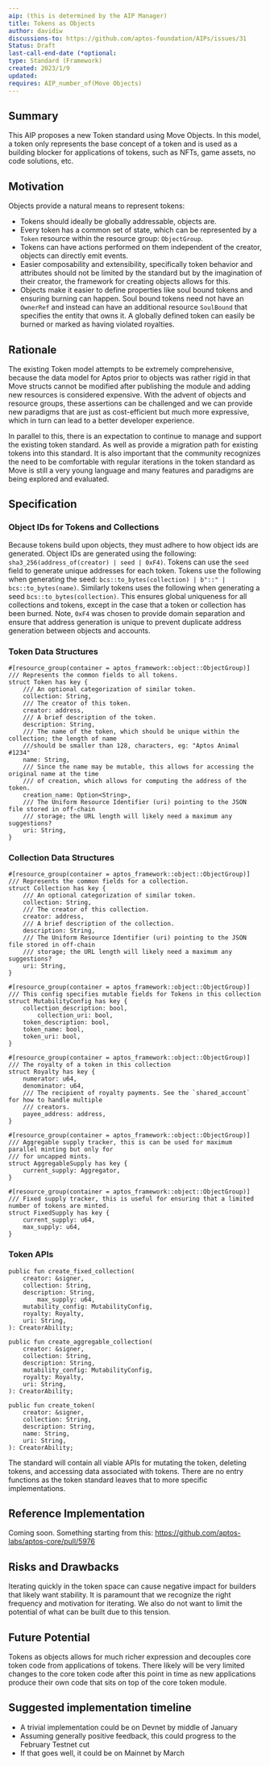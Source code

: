 ```yaml
---
aip: (this is determined by the AIP Manager)
title: Tokens as Objects
author: davidiw
discussions-to: https://github.com/aptos-foundation/AIPs/issues/31
Status: Draft
last-call-end-date (*optional:
type: Standard (Framework)
created: 2023/1/9
updated:
requires: AIP_number_of(Move Objects)
---
```


## Summary

This AIP proposes a new Token standard using Move Objects. In this model, a token only represents the base concept of a token and is used as a building blocker for applications of tokens, such as NFTs, game assets, no code solutions, etc.

## Motivation

Objects provide a natural means to represent tokens:

- Tokens should ideally be globally addressable, objects are.
- Every token has a common set of state, which can be represented by a `Token` resource within the resource group: `ObjectGroup`.
- Tokens can have actions performed on them independent of the creator, objects can directly emit events.
- Easier composability and extensibility, specifically token behavior and attributes should not be limited by the standard but by the imagination of their creator, the framework for creating objects allows for this.
- Objects make it easier to define properties like soul bound tokens and ensuring burning can happen. Soul bound tokens need not have an `OwnerRef` and instead can have an additional resource `SoulBound` that specifies the entity that owns it. A globally defined token can easily be burned or marked as having violated royalties.

## Rationale

The existing Token model attempts to be extremely comprehensive, because the data model for Aptos prior to objects was rather rigid in that Move structs cannot be modified after publishing the module and adding new resources is considered expensive. With the advent of objects and resource groups, these assertions can be challenged and we can provide new paradigms that are just as cost-efficient but much more expressive, which in turn can lead to a better developer experience.

In parallel to this, there is an expectation to continue to manage and support the existing token standard. As well as provide a migration path for existing tokens into this standard. It is also important that the community recognizes the need to be comfortable with regular iterations in the token standard as Move is still a very young language and many features and paradigms are being explored and evaluated.

## Specification

### Object IDs for Tokens and Collections

Because tokens build upon objects, they must adhere to how object ids are generated. Object IDs are generated using the following: `sha3_256(address_of(creator) | seed | 0xF4)`. Tokens can use the `seed` field to generate unique addresses for each token. Tokens use the following when generating the seed: `bcs::to_bytes(collection) | b"::" | bcs::to_bytes(name)`. Similarly tokens uses the following when generating a seed `bcs::to_bytes(collection)`. This ensures global uniqueness for all collections and tokens, except in the case that a token or collection has been burned. Note, `0xF4` was chosen to provide domain separation and ensure that address generation is unique to prevent duplicate address generation between objects and accounts.

### Token Data Structures

```move
#[resource_group(container = aptos_framework::object::ObjectGroup)]
/// Represents the common fields to all tokens.
struct Token has key {
    /// An optional categorization of similar token.
    collection: String,
    /// The creator of this token.
    creator: address,
    /// A brief description of the token.
    description: String,
    /// The name of the token, which should be unique within the collection; the length of name
    ///should be smaller than 128, characters, eg: "Aptos Animal #1234"
    name: String,
    /// Since the name may be mutable, this allows for accessing the original name at the time
    /// of creation, which allows for computing the address of the token.
    creation_name: Option<String>,
    /// The Uniform Resource Identifier (uri) pointing to the JSON file stored in off-chain
    /// storage; the URL length will likely need a maximum any suggestions?
    uri: String,
}
```

### Collection Data Structures

```move
#[resource_group(container = aptos_framework::object::ObjectGroup)]
/// Represents the common fields for a collection.
struct Collection has key {
    /// An optional categorization of similar token.
    collection: String,
    /// The creator of this collection.
    creator: address,
    /// A brief description of the collection.
    description: String,
    /// The Uniform Resource Identifier (uri) pointing to the JSON file stored in off-chain
    /// storage; the URL length will likely need a maximum any suggestions?
    uri: String,
}

#[resource_group(container = aptos_framework::object::ObjectGroup)]
/// This config specifies mutable fields for Tokens in this collection
struct MutabilityConfig has key {
    collection_description: bool,
		collection_uri: bool,
    token_description: bool,
    token_name: bool,
    token_uri: bool,
}

#[resource_group(container = aptos_framework::object::ObjectGroup)]
/// The royalty of a token in this collection
struct Royalty has key {
    numerator: u64,
    denominator: u64,
    /// The recipient of royalty payments. See the `shared_account` for how to handle multiple
    /// creators.
    payee_address: address,
}

#[resource_group(container = aptos_framework::object::ObjectGroup)]
/// Aggregable supply tracker, this is can be used for maximum parallel minting but only for
/// for uncapped mints.
struct AggregableSupply has key {
    current_supply: Aggregator,
}

#[resource_group(container = aptos_framework::object::ObjectGroup)]
/// Fixed supply tracker, this is useful for ensuring that a limited number of tokens are minted.
struct FixedSupply has key {
    current_supply: u64,
    max_supply: u64,
}
```

### Token APIs

```move
public fun create_fixed_collection(
    creator: &signer,
    collection: String,
    description: String,
		max_supply: u64,
    mutability_config: MutabilityConfig,
    royalty: Royalty,
    uri: String,
): CreatorAbility;

public fun create_aggregable_collection(
    creator: &signer,
    collection: String,
    description: String,
    mutability_config: MutabilityConfig,
    royalty: Royalty,
    uri: String,
): CreatorAbility;

public fun create_token(
    creator: &signer,
    collection: String,
    description: String,
    name: String,
    uri: String,
): CreatorAbility;
```

The standard will contain all viable APIs for mutating the token, deleting tokens, and accessing data associated with tokens. There are no entry functions as the token standard leaves that to more specific implementations.

## Reference Implementation

Coming soon. Something starting from this: https://github.com/aptos-labs/aptos-core/pull/5976

## Risks and Drawbacks

Iterating quickly in the token space can cause negative impact for builders that likely want stability. It is paramount that we recognize the right frequency and motivation for iterating. We also do not want to limit the potential of what can be built due to this tension.

## Future Potential

Tokens as objects allows for much richer expression and decouples core token code from applications of tokens. There likely will be very limited changes to the core token code after this point in time as new applications produce their own code that sits on top of the core token module. 

## Suggested implementation timeline

- A trivial implementation could be on Devnet by middle of January
- Assuming generally positive feedback, this could progress to the February Testnet cut
- If that goes well, it could be on Mainnet by March
